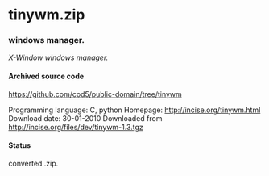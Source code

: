 # tinywm.zip #

### windows manager. ###

*X-Window windows manager.*

#### Archived source code ####
https://github.com/cod5/public-domain/tree/tinywm

Programming language: C, python
Homepage: http://incise.org/tinywm.html 
Download date: 30-01-2010
Downloaded from http://incise.org/files/dev/tinywm-1.3.tgz

#### Status ####
converted .zip.

